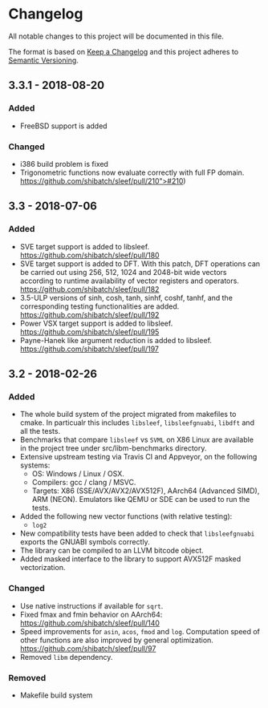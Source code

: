 # Changelog
All notable changes to this project will be documented in this file.

The format is based on [Keep a Changelog](http://keepachangelog.com/en/1.0.0/)
and this project adheres to [Semantic Versioning](http://semver.org/spec/v2.0.0.html).

## 3.3.1 - 2018-08-20
### Added
- FreeBSD support is added
### Changed
- i386 build problem is fixed
- Trigonometric functions now evaluate correctly with full FP
  domain.
  https://github.com/shibatch/sleef/pull/210">#210</a>)</li>
## 3.3 - 2018-07-06
### Added
- SVE target support is added to libsleef.
  https://github.com/shibatch/sleef/pull/180
- SVE target support is added to DFT. With this patch, DFT operations
  can be carried out using 256, 512, 1024 and 2048-bit wide vectors
  according to runtime availability of vector registers and operators.
  https://github.com/shibatch/sleef/pull/182
- 3.5-ULP versions of sinh, cosh, tanh, sinhf, coshf, tanhf, and the
  corresponding testing functionalities are added.
  https://github.com/shibatch/sleef/pull/192
- Power VSX target support is added to libsleef.
  https://github.com/shibatch/sleef/pull/195
- Payne-Hanek like argument reduction is added to libsleef.
  https://github.com/shibatch/sleef/pull/197
## 3.2 - 2018-02-26
### Added
- The whole build system of the project migrated from makefiles to
  cmake. In particualr this includes `libsleef`, `libsleefgnuabi`,
  `libdft` and all the tests.
- Benchmarks that compare `libsleef` vs `SVML` on X86 Linux are
  available in the project tree under src/libm-benchmarks directory.
- Extensive upstream testing via Travis CI and Appveyor, on the
  following systems:
  * OS: Windows / Linux / OSX.
  * Compilers: gcc / clang / MSVC.
  * Targets: X86 (SSE/AVX/AVX2/AVX512F), AArch64 (Advanced SIMD), ARM
    (NEON). Emulators like QEMU or SDE can be used to run the tests.
- Added the following new vector functions (with relative testing):
  * `log2`
- New compatibility tests have been added to check that
  `libsleefgnuabi` exports the GNUABI symbols correctly.
- The library can be compiled to an LLVM bitcode object.
- Added masked interface to the library to support AVX512F masked
  vectorization.

### Changed
- Use native instructions if available for `sqrt`.
- Fixed fmax and fmin behavior on AArch64:
  https://github.com/shibatch/sleef/pull/140
- Speed improvements for `asin`, `acos`, `fmod` and `log`. Computation
  speed of other functions are also improved by general optimization.
  https://github.com/shibatch/sleef/pull/97
- Removed `libm` dependency.

### Removed
- Makefile build system
